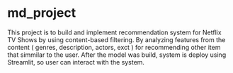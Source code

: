 # md_project
This project is to build and implement recommendation system for Netflix TV Shows by using content-based filtering. By analyzing features from the content ( genres, description, actors, exct ) for recommending other item that simmilar to the user. After the model was build, system is deploy using Streamlit, so user can interact with the system.
